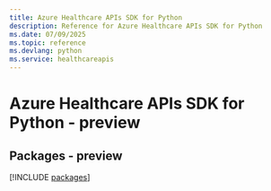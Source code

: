 ```yaml
---
title: Azure Healthcare APIs SDK for Python
description: Reference for Azure Healthcare APIs SDK for Python
ms.date: 07/09/2025
ms.topic: reference
ms.devlang: python
ms.service: healthcareapis
---
```

# Azure Healthcare APIs SDK for Python - preview
## Packages - preview
[!INCLUDE [packages](healthcare-apis-index.md)]